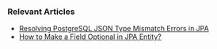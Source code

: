 ### Relevant Articles
- [Resolving PostgreSQL JSON Type Mismatch Errors in JPA](https://www.baeldung.com/jpa-postgresql-json-type-mismatch-errors)
- [How to Make a Field Optional in JPA Entity?](https://www.baeldung.com/jpa-optional-field)
